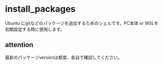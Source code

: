 # install_packages
Ubuntu にgitなどのパッケージを追加するためのシェルです。PC本体 or WSLを初期設定する時に使用します。

## attention
最新のパッケージversionは都度、各自で確認してください。
